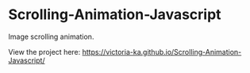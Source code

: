 # Scrolling-Animation-Javascript
Image scrolling animation.

View the project here:
https://victoria-ka.github.io/Scrolling-Animation-Javascript/
